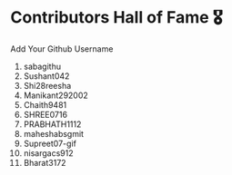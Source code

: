 # Contributors Hall of Fame 🎖
Add Your Github Username

1. sabagithu
2. Sushant042
3. Shi28reesha
4. Manikant292002
5. Chaith9481
6. SHREE0716
7. PRABHATH1112
8. maheshabsgmit
9. Supreet07-gif
10. nisargacs912
11. Bharat3172









